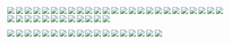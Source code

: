 ![](https://github.com/KMORaza/Spanish-Language-Notes/blob/main/Pictures/001.jpg) 
![](https://github.com/KMORaza/Spanish-Language-Notes/blob/main/Pictures/002.jpg) 
![](https://github.com/KMORaza/Spanish-Language-Notes/blob/main/Pictures/003.jpg)
![](https://github.com/KMORaza/Spanish-Language-Notes/blob/main/Pictures/004.jpg) 
![](https://github.com/KMORaza/Spanish-Language-Notes/blob/main/Pictures/005.jpg)
![](https://github.com/KMORaza/Spanish-Language-Notes/blob/main/Pictures/006.jpg)
![](https://github.com/KMORaza/Spanish-Language-Notes/blob/main/Pictures/007.jpg)
![](https://github.com/KMORaza/Spanish-Language-Notes/blob/main/Pictures/008.jpg)
![](https://github.com/KMORaza/Spanish-Language-Notes/blob/main/Pictures/009.jpg)
![](https://github.com/KMORaza/Spanish-Language-Notes/blob/main/Pictures/010.jpg)
![](https://github.com/KMORaza/Spanish-Language-Notes/blob/main/Pictures/011.jpg)
![](https://github.com/KMORaza/Spanish-Language-Notes/blob/main/Pictures/012.jpg)
![](https://github.com/KMORaza/Spanish-Language-Notes/blob/main/Pictures/013.jpg)
![](https://github.com/KMORaza/Spanish-Language-Notes/blob/main/Pictures/014.jpg)
![](https://github.com/KMORaza/Spanish-Language-Notes/blob/main/Pictures/015.jpg)
![](https://github.com/KMORaza/Spanish-Language-Notes/blob/main/Pictures/016.jpg)
![](https://github.com/KMORaza/Spanish-Language-Notes/blob/main/Pictures/017.jpg)
![](https://github.com/KMORaza/Spanish-Language-Notes/blob/main/Pictures/018.jpg)
![](https://github.com/KMORaza/Spanish-Language-Notes/blob/main/Pictures/019.jpg)
![](https://github.com/KMORaza/Spanish-Language-Notes/blob/main/Pictures/020.jpg)
![](https://github.com/KMORaza/Spanish-Language-Notes/blob/main/Pictures/021.jpg)
![](https://github.com/KMORaza/Spanish-Language-Notes/blob/main/Pictures/022.jpg)
![](https://github.com/KMORaza/Spanish-Language-Notes/blob/main/Pictures/023.jpg)
![](https://github.com/KMORaza/Spanish-Language-Notes/blob/main/Pictures/024.jpg)
![](https://github.com/KMORaza/Spanish-Language-Notes/blob/main/Pictures/025.jpg)
![](https://github.com/KMORaza/Spanish-Language-Notes/blob/main/Pictures/026.jpg)
![](https://github.com/KMORaza/Spanish-Language-Notes/blob/main/Pictures/027.jpg)
![](https://github.com/KMORaza/Spanish-Language-Notes/blob/main/Pictures/028.jpg)
![](https://github.com/KMORaza/Spanish-Language-Notes/blob/main/Pictures/029.jpg)
![](https://github.com/KMORaza/Spanish-Language-Notes/blob/main/Pictures/030.jpg)
![](https://github.com/KMORaza/Spanish-Language-Notes/blob/main/Pictures/031.jpg)
![](https://github.com/KMORaza/Spanish-Language-Notes/blob/main/Pictures/032.jpg)
![](https://github.com/KMORaza/Spanish-Language-Notes/blob/main/Pictures/033.jpg)
![](https://github.com/KMORaza/Spanish-Language-Notes/blob/main/Pictures/034.jpg)
![](https://github.com/KMORaza/Spanish-Language-Notes/blob/main/Pictures/035.jpg)
![](https://github.com/KMORaza/Spanish-Language-Notes/blob/main/Pictures/036.jpg)
![](https://github.com/KMORaza/Spanish-Language-Notes/blob/main/Pictures/037.jpg)

![](https://github.com/KMORaza/Spanish-Language-Notes/blob/main/Pictures/038.jpg)
![](https://github.com/KMORaza/Spanish-Language-Notes/blob/main/Pictures/039.jpg)
![](https://github.com/KMORaza/Spanish-Language-Notes/blob/main/Pictures/040.jpg)
![](https://github.com/KMORaza/Spanish-Language-Notes/blob/main/Pictures/041.jpg)
![](https://github.com/KMORaza/Spanish-Language-Notes/blob/main/Pictures/042.jpg)
![](https://github.com/KMORaza/Spanish-Language-Notes/blob/main/Pictures/043.jpg)
![](https://github.com/KMORaza/Spanish-Language-Notes/blob/main/Pictures/044.jpg)
![](https://github.com/KMORaza/Spanish-Language-Notes/blob/main/Pictures/045.jpg)
![](https://github.com/KMORaza/Spanish-Language-Notes/blob/main/Pictures/046.jpg)
![](https://github.com/KMORaza/Spanish-Language-Notes/blob/main/Pictures/047.jpg)
![](https://github.com/KMORaza/Spanish-Language-Notes/blob/main/Pictures/048.jpg)
![](https://github.com/KMORaza/Spanish-Language-Notes/blob/main/Pictures/049.jpg)
![](https://github.com/KMORaza/Spanish-Language-Notes/blob/main/Pictures/050.jpg)
![](https://github.com/KMORaza/Spanish-Language-Notes/blob/main/Pictures/051.jpg)
![](https://github.com/KMORaza/Spanish-Language-Notes/blob/main/Pictures/052.jpg)
![](https://github.com/KMORaza/Spanish-Language-Notes/blob/main/Pictures/053.jpg)
![](https://github.com/KMORaza/Spanish-Language-Notes/blob/main/Pictures/054.jpg)
![](https://github.com/KMORaza/Spanish-Language-Notes/blob/main/Pictures/055.jpg)



























